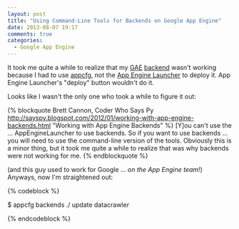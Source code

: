 ```yaml
---
layout: post
title: "Using Command-Line Tools for Backends on Google App Engine"
date: 2013-08-07 19:17
comments: true
categories: 
  - Google App Engine
---
```


It took me quite a while to realize that my [GAE]() [backend]() wasn't working because I had to use [appcfg](), not the [App Engine Launcher]() to deploy it. App Engine Launcher's "deploy" button wouldn't do it.

<!-- more -->

Looks like I wasn't the only one who took a while to figure it out: 

{% blockquote Brett Cannon, Coder Who Says Py http://sayspy.blogspot.com/2012/01/working-with-app-engine-backends.html "Working with App Engine Backends" %}
[Y]ou can't use the ... AppEngineLauncher to use backends. So if you want to use backends ... you will need to use the command-line version of the tools. Obviously this is a minor thing, but it took me quite a while to realize that was why backends were not working for me.
{% endblockquote %}

(and this guy used to work for Google ... _on the App Engine team!_) Anyways, now I'm straightened out:

{% codeblock %}

$ appcfg backends ./ update datacrawler

{% endcodeblock %}